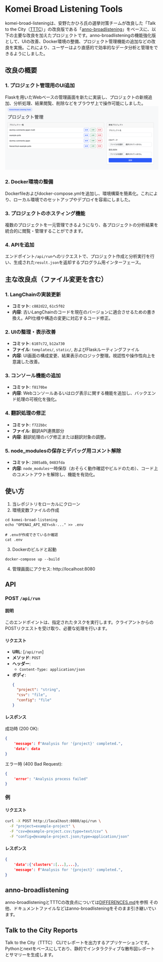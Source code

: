 # Komei Broad Listening Tools

komei-broad-listeningは、安野たかひろ氏の選挙対策チームが改良した「Talk to the City（[TTTC](https://github.com/AIObjectives/talk-to-the-city-reports)）」の改良版である「[anno-broadlistening](https://github.com/takahiroanno2024/anno-broadlistening)」をベースに、以下の主要な改良を加えたプロジェクトです。anno-broadlisteningの機能強化版として、UIの改善、Docker環境の整備、プロジェクト管理機能の追加などの改良を実施。これにより、ユーザーはより直感的で効率的なデータ分析と管理をできるようにしました。


## 改良の概要

### 1. **プロジェクト管理用のUI追加**
Flaskを用いたWebベースの管理画面を新たに実装し、プロジェクトの新規追加、分析処理、結果閲覧、削除などをブラウザ上で操作可能にしました。
![管理画面](/docs_komei/images/management_screen.png)

### 2. **Docker環境の整備**
Dockerfileおよびdocker-compose.ymlを追加し、環境構築を簡素化。これにより、ローカル環境でのセットアップやデプロイを容易にしました。

### 3. **プロジェクトのホスティング機能**
複数のプロジェクトを一元管理できるようになり、各プロジェクトの分析結果を統合的に閲覧・管理することができます。

### 4. APIを追加
エンドポイント`/api/run`へのリクエストで、プロジェクト作成と分析実行を行い、生成された`result.json`を返却するプログラム用インターフェース。


## 主な改良点（ファイル変更を含む）

### 1. LangChainの実装更新
- **コミット**: `c882d22`, `61c5f02`
- **内容**: 古いLangChainのコードを現在のバージョンに適合させるための書き換え。API仕様や構造の変更に対応するコード修正。

### 2. UIの整理・表示改善
- **コミット**: `6107c72`, `b12a730`
- **ファイル**: `templates/`, `static/`, およびFlaskルーティングファイル
- **内容**: UI画面の構成変更、結果表示のロジック整理。視認性や操作性向上を意識した改善。

### 3. コンソール機能の追加
- **コミット**: `f8170be`
- **内容**: Webコンソールあるいはログ表示に関する機能を追加し、バックエンド処理の可視化を強化。

### 4. 翻訳処理の修正
- **コミット**: `f722bbc`
- **ファイル**: 翻訳API連携部分
- **内容**: 翻訳処理のバグ修正または翻訳対象の調整。

### 5. node_modulesの保存とデバッグ用コメント解除
- **コミット**: `2805a8b`, `0483fda`
- **内容**: `node_modules`一時保存（おそらく動作確認やビルドのため）、コード上のコメントアウトを解除し、機能を有効化。


## 使い方
1. 当レポジトリをローカルにクローン
2. 環境変数ファイルの作成
```
cd komei-broad-listening
echo "OPENAI_API_KEY=sk-..." >> .env

# .envが作成できているか確認
cat .env
```
3. Dockerのビルドと起動
```
docker-compose up --build
```
4. 管理画面にアクセス: http://localhost:8080

## API
### POST `/api/run`

#### 説明

このエンドポイントは、指定されたタスクを実行します。クライアントからのPOSTリクエストを受け取り、必要な処理を行います。

#### リクエスト

- **URL**: [`/api/run`]
- **メソッド**: `POST`
- **ヘッダー**:
  - `Content-Type: application/json`
- **ボディ**:
  ```json
  {
    "project": "string",
    "csv": "file",
    "config": "file"
  }

#### レスポンス
成功時 (200 OK):

```json
{
    'message': f"Analysis for '{project}' completed.",
    'data': data
}
```

エラー時 (400 Bad Request):

```json
{
    'error': "Analysis process failed"
}
```

### 例
#### リクエスト
```bash
curl -X POST http://localhost:8080/api/run \
  -F "project=example-project" \
  -F "csv=@example-project.csv;type=text/csv" \
  -F "config=@example-project.json;type=application/json"
```

#### レスポンス
```json
{
    'data':{'clusters':[...],...},
    'message': f"Analysis for '{project}' completed.",
}
```

## anno-broadlistening
anno-broadlisteningとTTTCの改良点については[DIFFERENCES.md](/DIFFERENCES.md)を参照
その他、ドキュメントファイルなどはanno-broadlisteningをそのまま引き継いでいます。

## Talk to the City Reports
Talk to the City（TTTC）
CLIでレポートを出力するアプリケーションです。Pythonとnextをベースにしており、静的でインタラクティブな散布図レポートとサマリーを生成します。
